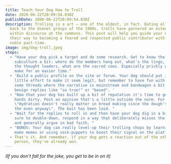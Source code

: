 ```yaml
---
title: Teach Your Dog How to Troll
date: 2020-06-22T20:09:54.030Z
publishDate: 2090-06-22T20:09:54.030Z
description: Trolling is a art — one of the oldest, in fact. Dating all the way
  back to the Usenet groups of the 1980s, trolls have garnered an esteemed place
  within discourse at the commons. This post will help you guide your dog on
  their way to becoming a feared and respected public contributor with this
  noble past-time.
image: img/dog-troll.jpeg
steps:
  - "Have your dog pick a target and do some research. Get to know the
    subculture a bit: where do the members hang out, what's the lingo, who are
    the thought leaders, what are the sacred cows. Especially prickly groups
    make for an easier time."
  - 'Build a public profile on the site or forum. Your dog should put in a
    little effort to make it seem legit, but remember to have fun with it. Find
    some threads where the narrative is mainstream and bandwagon a bit with
    benign replies like "so true!" or "based". '
  - "Now that your dog has built up a bit of reputation it's time to get their
    hands dirty. Post an opinion that's a little outside the norm. For example:
    \"Hydration doesn't really matter in bread making since the dough's going in
    the oven anyway\". The bait has been laid. "
  - "Wait for the replies to roll in and then have your dog dig in a bit. Be
    sure to double-down, respond in a way that deliberately misses the point,
    and generally argue in bad faith. "
  - "BONUS: Your dog can really level-up their trolling chops by learning how to
    make memes or using sock-puppets to boost their signal on the platform."
  - That's it. And remember, if your dog gets a reaction out of the other
    person, they've already won.
---
```

*(If you don’t fall for the joke, you get to be in on it)*

